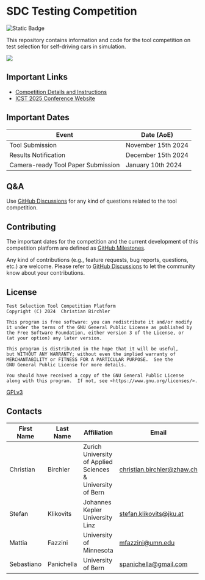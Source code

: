 # SDC Testing Competition
![Static Badge](https://img.shields.io/badge/Python-3.11-blue)

This repository contains information and code for the tool competition on test selection for self-driving cars in simulation.

![](example.jpg)

## Important Links
- [Competition Details and Instructions](./COMPETITION.md)
- [ICST 2025 Conference Website](https://conf.researchr.org/home/icst-2025)

## Important Dates
| **Event**                          | **Date (AoE)**     |
|------------------------------------|--------------------|
| Tool Submission                    | November 15th 2024 |
| Results Notification               | December 15th 2024 |
| Camera-ready Tool Paper Submission | January 10th 2024  |

## Q&A
Use [GitHub Discussions](https://github.com/christianbirchler-org/sdc-testing-competition/discussions) for any kind of questions related to the tool competition.


## Contributing
The important dates for the competition and the current development of this competition platform are defined as [GitHub Milestones](https://github.com/christianbirchler-org/sdc-testing-competition/milestones).

Any kind of contributions (e.g., feature requests, bug reports, questions, etc.) are welcome.
Please refer to [GitHub Discussions](https://github.com/christianbirchler-org/sdc-testing-competition/discussions) to let the community know about your contributions.


## License
```{text}
Test Selection Tool Competition Platform
Copyright (C) 2024  Christian Birchler

This program is free software: you can redistribute it and/or modify
it under the terms of the GNU General Public License as published by
the Free Software Foundation, either version 3 of the License, or
(at your option) any later version.

This program is distributed in the hope that it will be useful,
but WITHOUT ANY WARRANTY; without even the implied warranty of
MERCHANTABILITY or FITNESS FOR A PARTICULAR PURPOSE.  See the
GNU General Public License for more details.

You should have received a copy of the GNU General Public License
along with this program.  If not, see <https://www.gnu.org/licenses/>.
```
[GPLv3](LICENSE)

## Contacts
| First Name | Last Name  | Affiliation                                                | Email                      |
|------------|------------|------------------------------------------------------------|----------------------------|
| Christian  | Birchler   | Zurich University of Applied Sciences & University of Bern | christian.birchler@zhaw.ch |
| Stefan     | Klikovits  | Johannes Kepler University Linz                            | stefan.klikovits@jku.at    |
| Mattia     | Fazzini    | University of Minnesota                                    | mfazzini@umn.edu           |
| Sebastiano | Panichella | University of Bern                                         | spanichella@gmail.com      |
